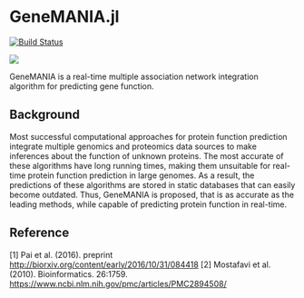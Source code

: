 # GeneMANIA.jl


[![Build Status](https://travis-ci.org/memoiry/GeneMANIA.jl.svg?branch=master)](https://travis-ci.org/memoiry/GeneMANIA.jl)

[![](https://img.shields.io/badge/docs-stable-blue.svg)](https://memoiry.github.io/GeneMANIA.jl)

GeneMANIA is a real-time multiple association network integration algorithm for predicting gene function.

## Background

Most successful computational approaches for protein function prediction integrate multiple genomics and proteomics data sources to make inferences about the function of unknown proteins. The most accurate of these algorithms have long running times, making them unsuitable for real-time protein function prediction in large genomes. As a result, the predictions of these algorithms are stored in static databases that can easily become outdated. Thus, GeneMANIA is proposed, that is as accurate as the leading methods, while capable of predicting protein function in real-time.
 
## Reference


[1] Pai et al. (2016). preprint http://biorxiv.org/content/early/2016/10/31/084418
[2] Mostafavi et al. (2010). Bioinformatics. 26:1759. https://www.ncbi.nlm.nih.gov/pmc/articles/PMC2894508/

